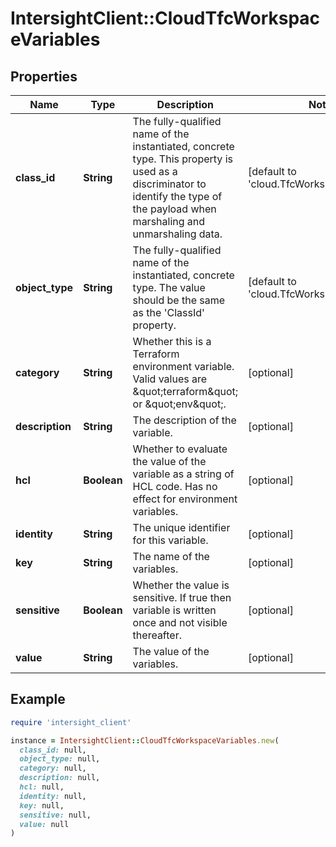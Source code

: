 # IntersightClient::CloudTfcWorkspaceVariables

## Properties

| Name | Type | Description | Notes |
| ---- | ---- | ----------- | ----- |
| **class_id** | **String** | The fully-qualified name of the instantiated, concrete type. This property is used as a discriminator to identify the type of the payload when marshaling and unmarshaling data. | [default to &#39;cloud.TfcWorkspaceVariables&#39;] |
| **object_type** | **String** | The fully-qualified name of the instantiated, concrete type. The value should be the same as the &#39;ClassId&#39; property. | [default to &#39;cloud.TfcWorkspaceVariables&#39;] |
| **category** | **String** | Whether this is a Terraform environment variable. Valid values are \&quot;terraform\&quot; or \&quot;env\&quot;. | [optional] |
| **description** | **String** | The description of the variable. | [optional] |
| **hcl** | **Boolean** | Whether to evaluate the value of the variable as a string of HCL code. Has no effect for environment variables. | [optional] |
| **identity** | **String** | The unique identifier for this variable. | [optional] |
| **key** | **String** | The name of the variables. | [optional] |
| **sensitive** | **Boolean** | Whether the value is sensitive. If true then variable is written once and not visible thereafter. | [optional] |
| **value** | **String** | The value of the variables. | [optional] |

## Example

```ruby
require 'intersight_client'

instance = IntersightClient::CloudTfcWorkspaceVariables.new(
  class_id: null,
  object_type: null,
  category: null,
  description: null,
  hcl: null,
  identity: null,
  key: null,
  sensitive: null,
  value: null
)
```

